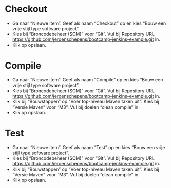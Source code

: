 # Checkout
- Ga naar “Nieuwe item”. Geef als naam “Checkout” op en kies “Bouw een vrije stijl type software project”.
- Kies bij “Broncodebeheer (SCM)” voor “Git”. Vul bij Repository URL https://github.com/jeroenschepens/bootcamp-jenkins-example.git in.
- Klik op opslaan.
# Compile
- Ga naar “Nieuwe item”. Geef als naam “Compile” op en kies “Bouw een vrije stijl type software project”.
- Kies bij “Broncodebeheer (SCM)” voor “Git”. Vul bij Repository URL https://github.com/jeroenschepens/bootcamp-jenkins-example.git in.
- Klik bij “Bouwstappen” op “Voer top-niveau Maven taken uit”. Kies bij “Versie Maven” voor “M3”. Vul bij doelen “clean compile” in.
- Klik op opslaan.
# Test
- Ga naar “Nieuwe item”. Geef als naam “Test” op en kies “Bouw een vrije stijl type software project”.
- Kies bij “Broncodebeheer (SCM)” voor “Git”. Vul bij Repository URL https://github.com/jeroenschepens/bootcamp-jenkins-example.git in.
- Klik bij “Bouwstappen” op “Voer top-niveau Maven taken uit”. Kies bij “Versie Maven” voor “M3”. Vul bij doelen “clean compile” in.
- Klik op opslaan.
